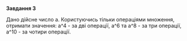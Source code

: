 **Завдання 3**

Дано дійсне число a. Користуючись тільки операціями множення, отримати значення: a^4 - за дві операції, a^6 та a^8 - за три операції, a^10 - за чотири операції.

